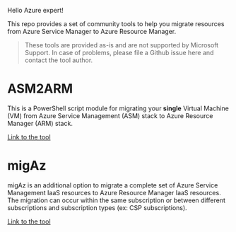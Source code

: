 Hello Azure expert!

This repo provides a set of community tools to help you migrate resources from Azure Service Manager to Azure Resource Manager. 

> These tools are provided as-is and are not supported by Microsoft Support. In case of problems, please file a Github issue here and contact the tool author.

# ASM2ARM

This is a PowerShell script module for migrating your **single** Virtual Machine (VM) from Azure Service Management (ASM) stack to Azure Resource Manager (ARM) stack. 

[Link to the tool](../../tree/master/asm2arm)

# migAz

migAz is an additional option to migrate a complete set of Azure Service Management IaaS resources to Azure Resource Manager IaaS resources. The migration can occur within the same subscription or between different subscriptions and subscription types (ex: CSP subscriptions).

[Link to the tool](../../tree/master/migaz)
